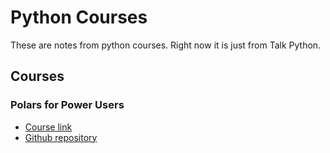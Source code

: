 # Python Courses

These are notes from python courses. Right now it is just from Talk Python.

## Courses

### Polars for Power Users

* [Course link](https://training.talkpython.fm/courses/details/polars-for-power-users)  
* [Github repository](https://github.com/talkpython/polars-for-power-users-course)
